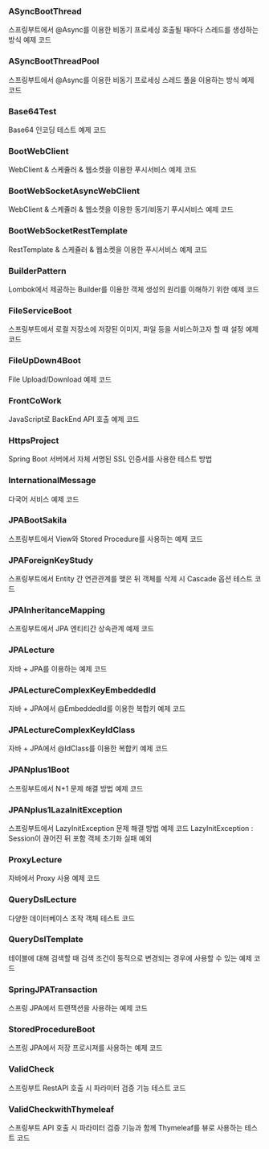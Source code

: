 ### ASyncBootThread

  스프링부트에서 @Async를 이용한 비동기 프로세싱
	호출될 때마다 스레드를 생성하는 방식 예제 코드

### ASyncBootThreadPool

  스프링부트에서 @Async를 이용한 비동기 프로세싱
	스레드 풀을 이용하는 방식 예제 코드


### Base64Test

   Base64 인코딩 테스트 예제 코드

### BootWebClient

   WebClient & 스케쥴러 & 웹소켓을 이용한 푸시서비스 예제 코드

### BootWebSocketAsyncWebClient
	
   WebClient & 스케쥴러 & 웹소켓을 이용한 동기/비동기 푸시서비스 예제 코드

### BootWebSocketRestTemplate

   RestTemplate & 스케쥴러 & 웹소켓을 이용한 푸시서비스 예제 코드

### BuilderPattern

   Lombok에서 제공하는 Builder를 이용한 객체 생성의 원리를 이해하기 위한 예제 코드

### FileServiceBoot

  스프링부트에서 로컬 저장소에 저장된 이미지, 파일 등을 서비스하고자 할 때 설정 예제 코드

### FileUpDown4Boot

  File Upload/Download 예제 코드

### FrontCoWork

  JavaScript로 BackEnd API 호출 예제 코드

### HttpsProject

  Spring Boot 서버에서 자체 서명된 SSL 인증서를 사용한 테스트 방법

### InternationalMessage

  다국어 서비스 예제 코드

### JPABootSakila

  스프링부트에서 View와 Stored Procedure를 사용하는 예제 코드

### JPAForeignKeyStudy

  스프링부트에서 Entity 간 연관관계를 맺은 뒤 객체를 삭제 시 Cascade 옵션 테스트 코드

### JPAInheritanceMapping

  스프링부트에서 JPA 엔티티간 상속관계 예제 코드

### JPALecture

  자바 + JPA를 이용하는 예제 코드

### JPALectureComplexKeyEmbeddedId

  자바 + JPA에서 @EmbeddedId를 이용한 복합키 예제 코드

### JPALectureComplexKeyIdClass

  자바 + JPA에서 @IdClass를 이용한 복합키 예제 코드

### JPANplus1Boot

  스프링부트에서 N+1 문제 해결 방법 예제 코드

### JPANplus1LazaInitException

  스프링부트에서 LazyInitException 문제 해결 방법 예제 코드
	LazyInitException : Session이 끊어진 뒤 포함 객체 초기화 실패 예외

### ProxyLecture

  자바에서 Proxy 사용 예제 코드

### QueryDslLecture

  다양한 데이터베이스 조작 객체 테스트 코드

### QueryDslTemplate

  테이블에 대해 검색할 때 검색 조건이 동적으로 변경되는 경우에 사용할 수 있는 예제 코드

### SpringJPATransaction

  스프링 JPA에서 트랜잭션을 사용하는 예제 코드

### StoredProcedureBoot

  스프링 JPA에서 저장 프로시져를 사용하는 예제 코드

### ValidCheck

  스프링부트 RestAPI 호출 시 파라미터 검증 기능 테스트 코드

### ValidCheckwithThymeleaf

  스프링부트 API 호출 시 파라미터 검증 기능과 함께 Thymeleaf를 뷰로 사용하는 테스트 코드
